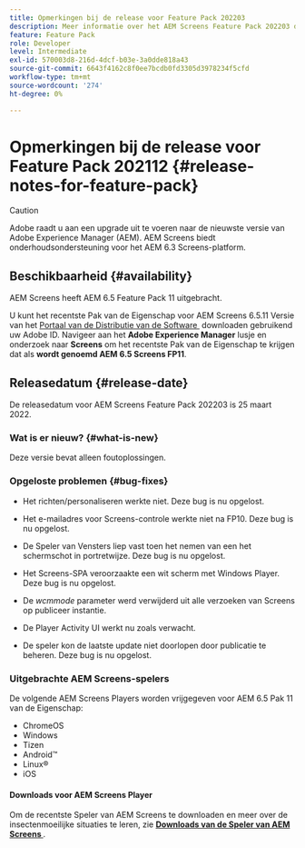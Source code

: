 ```yaml
---
title: Opmerkingen bij de release voor Feature Pack 202203
description: Meer informatie over het AEM Screens Feature Pack 202203 dat op 25 maart 2022 werd uitgebracht.
feature: Feature Pack
role: Developer
level: Intermediate
exl-id: 570003d8-216d-4dcf-b03e-3a0dde818a43
source-git-commit: 6643f4162c8f0ee7bcdb0fd3305d3978234f5cfd
workflow-type: tm+mt
source-wordcount: '274'
ht-degree: 0%

---
```


# Opmerkingen bij de release voor Feature Pack 202112 {#release-notes-for-feature-pack}

>[!CAUTION]
>Adobe raadt u aan een upgrade uit te voeren naar de nieuwste versie van Adobe Experience Manager (AEM). AEM Screens biedt onderhoudsondersteuning voor het AEM 6.3 Screens-platform.

## Beschikbaarheid {#availability}

AEM Screens heeft AEM 6.5 Feature Pack 11 uitgebracht.

U kunt het recentste Pak van de Eigenschap voor AEM Screens 6.5.11 Versie van het [&#x200B; Portaal van de Distributie van de Software &#x200B;](https://experience.adobe.com/#/downloads/content/software-distribution/en/aem.html) downloaden gebruikend uw Adobe ID. Navigeer aan het **Adobe Experience Manager** lusje en onderzoek naar **Screens** om het recentste Pak van de Eigenschap te krijgen dat als **wordt genoemd AEM 6.5 Screens FP11**.

## Releasedatum {#release-date}

De releasedatum voor AEM Screens Feature Pack 202203 is 25 maart 2022.

### Wat is er nieuw? {#what-is-new}

Deze versie bevat alleen foutoplossingen.

### Opgeloste problemen {#bug-fixes}

* Het richten/personaliseren werkte niet. Deze bug is nu opgelost.

* Het e-mailadres voor Screens-controle werkte niet na FP10. Deze bug is nu opgelost.

* De Speler van Vensters liep vast toen het nemen van een het schermschot in portretwijze. Deze bug is nu opgelost.

* Het Screens-SPA veroorzaakte een wit scherm met Windows Player. Deze bug is nu opgelost.

* De *wcmmode* parameter werd verwijderd uit alle verzoeken van Screens op publiceer instantie.

* De Player Activity UI werkt nu zoals verwacht.

* De speler kon de laatste update niet doorlopen door publicatie te beheren. Deze bug is nu opgelost.

### Uitgebrachte AEM Screens-spelers

De volgende AEM Screens Players worden vrijgegeven voor AEM 6.5 Pak 11 van de Eigenschap:

* ChromeOS
* Windows
* Tizen
* Android™
* Linux®
* iOS

#### Downloads voor AEM Screens Player

Om de recentste Speler van AEM Screens te downloaden en meer over de insectenmoeilijke situaties te leren, zie **[Downloads van de Speler van AEM Screens &#x200B;](https://download.macromedia.com/screens/index.html)**.
